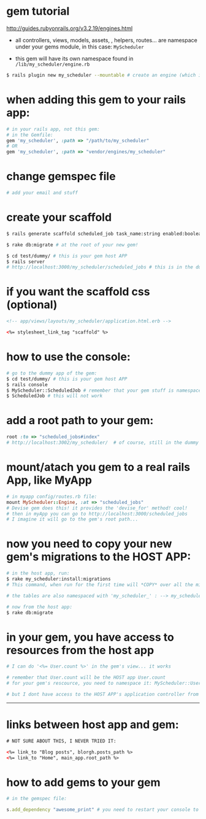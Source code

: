 # gem tutorial

http://guides.rubyonrails.org/v3.2.19/engines.html

- all controllers, views, models, assets, , helpers, routes... are namespace under your gems module, in this case: `MyScheduler`

- this gem will have its own namespace found in `/lib/my_scheduler/engine.rb`

```bash
$ rails plugin new my_scheduler --mountable # create an engine (which is a mountable plugin, hence the option name)
```

# when adding this gem to your rails app:

```ruby
# in your rails app, not this gem:
# in the Gemfile:
gem 'my_scheduler', :path => "/path/to/my_scheduler"
# OR
gem 'my_scheduler', :path => "vendor/engines/my_scheduler"
```
# change gemspec file
```ruby
# add your email and stuff
```

# create your scaffold
```bash
$ rails generate scaffold scheduled_job task_name:string enabled:boolean interval:string run_at:string status:string started_at:datetime

$ rake db:migrate # at the root of your new gem!

$ cd test/dummy/ # this is your gem host APP
$ rails server
# http://localhost:3000/my_scheduler/scheduled_jobs # this is in the dummy app, of the gem
```

# if you want the scaffold css (optional)
```html
<!-- app/views/layouts/my_scheduler/application.html.erb -->

<%= stylesheet_link_tag "scaffold" %>
```

# how to use the console:
```bash
# go to the dummy app of the gem:
$ cd test/dummy/ # this is your gem host APP
$ rails console
$ MyScheduler::ScheduledJob # remember that your gem stuff is namespaced
$ ScheduledJob # this will not work
```
# add a root path to your gem:
```ruby
root :to => "scheduled_jobs#index"
# http://localhost:3002/my_scheduler/  # of course, still in the dummy app
```

# mount/atach you gem to a real rails App, like MyApp
```ruby
# in myapp config/routes.rb file:
mount MyScheduler::Engine, :at => "scheduled_jobs"  
# Devise gem does this! it provides the 'devise_for' method! cool!
# then in myApp you can go to http://localhost:3000/scheduled_jobs
# I imagine it will go to the gem's root path...
```

# now you need to copy your new gem's migrations to the HOST APP:
```bash
# in the host app, run:
$ rake my_scheduler:install:migrations
# This command, when run for the first time will *COPY* over all the migrations from the engine, that is in the host app's gemfile

# the tables are also namespaced with 'my_scheduler_' : --> my_scheduler_scheduled_jobs

# now from the host app:
$ rake db:migrate
```

# in your gem, you have access to resources from the host app
```ruby
# I can do '<%= User.count %>' in the gem's view... it works

# remember that User.count will be the HOST app User.count
# for your gem's rescource, you need to namespace it: MyScheduler::User

# but I dont have access to the HOST APP's application controller from the gem
```

---


# links between host app and gem:
```html
# NOT SURE ABOUT THIS, I NEVER TRIED IT:

<%= link_to "Blog posts", blorgh.posts_path %>
<%= link_to "Home", main_app.root_path %>
```


# how to add gems to your gem

```ruby
# in the gemspec file:

s.add_dependency "awesome_print" # you need to restart your console to use it! in the dummy app
```
